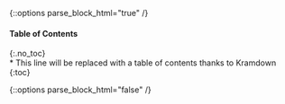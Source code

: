 {::options parse_block_html="true" /}

<div class="panel panel-toc">
  <div class="panel-heading">
<h4>Table of Contents</h4>
{:.no_toc}
  </div>
  <div class="panel-body">
* This line will be replaced with a table of contents thanks to Kramdown
{:toc}
  </div>
</div>

{::options parse_block_html="false" /}

